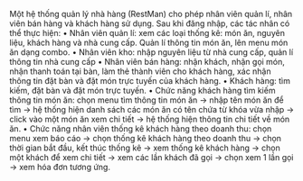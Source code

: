 Một hệ thống quản lý nhà hàng (RestMan) cho phép nhân viên quản lí, nhân viên bán hàng và khách hàng sử dụng. Sau khi đăng nhập, các tác nhân có thể thực hiện:
• Nhân viên quản lí: xem các loại thống kê: món ăn, nguyên liệu, khách hàng và nhà
cung cấp. Quản lí thông tin món ăn, lên menu món ăn dạng combo.
• Nhân viên kho: nhập nguyên liệu từ nhà cung cấp, quản lí thông tin nhà cung cấp
• Nhân viên bán hàng: nhận khách, nhận gọi món, nhận thanh toán tại bàn, làm thẻ thành
viên cho khách hàng, xác nhận thông tin đặt bàn và đặt món trực tuyến của khách hàng.
• Khách hàng: tìm kiếm, đặt bàn và đặt món trực tuyến.
• Chức năng khách hàng tìm kiếm thông tin món ăn: chọn menu tìm thông tin món ăn →
nhập tên món ăn để tìm → hệ thống hiện danh sách các món ăn có tên chứa từ khóa vừa
nhập → click vào một món ăn xem chi tiết → hệ thống hiện thông tin chi tiết về món ăn.
• Chức năng nhân viên thống kê khách hàng theo doanh thu: chọn menu xem báo cáo
→ chọn thống kê khách hàng theo doanh thu → chọn thời gian bắt đầu, kết thúc thống
kê → xem thống kê khách hàng → chọn một khách để xem chi tiết → xem các lần khách
đã gọi → chọn xem 1 lần gọi → xem hóa đơn tương ứng.
